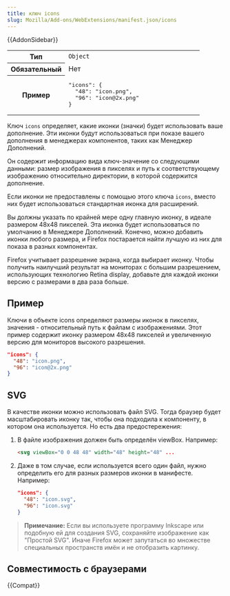 ```yaml
---
title: ключ icons
slug: Mozilla/Add-ons/WebExtensions/manifest.json/icons
---
```


{{AddonSidebar}}

<table class="fullwidth-table standard-table">
  <tbody>
    <tr>
      <th scope="row" style="width: 30%">Тип</th>
      <td><code>Object</code></td>
    </tr>
    <tr>
      <th scope="row">Обязательный</th>
      <td>Нет</td>
    </tr>
    <tr>
      <th scope="row">Пример</th>
      <td>
        <pre class="brush: json">"icons": {
  "48": "icon.png",
  "96": "icon@2x.png"
}</pre>
      </td>
    </tr>
  </tbody>
</table>

Ключ `icons` определяет, какие иконки (значки) будет использовать ваше дополнение. Эти иконки будут использоваться при показе вашего дополнения в менеджерах компонентов, таких как Менеджер Дополнений.

Он содержит информацию вида ключ-значение со следующими данными: размер изображения в пикселях и путь к соответствующему изображению относительно директории, в которой содержится дополнение.

Если иконки не предоставлены с помощью этого ключа `icons`, вместо них будет использоваться стандартная иконка для расширений.

Вы должны указать по крайней мере одну главную иконку, в идеале размером 48х48 пикселей. Эта иконка будет использоваться по умолчанию в Менеджере Дополнений. Конечно, можно добавить иконки любого размера, и Firefox постарается найти лучшую из них для показа в разных компонентах.

Firefox учитывает разрешение экрана, когда выбирает иконку. Чтобы получить наилучший результат на мониторах с большим разрешением, использующих технологию Retina display, добавьте для каждой иконки версию с размерами в два раза больше.

## Пример

Ключи в объекте icons определяют размеры иконок в пикселях, значения - относительный путь к файлам с изображениями. Этот пример содержит иконку размером 48х48 пикселей и увеличенную версию для мониторов высокого разрешения.

```json
"icons": {
  "48": "icon.png",
  "96": "icon@2x.png"
}
```

## SVG

В качестве иконки можно использовать файл SVG. Тогда браузер будет масштабировать иконку так, чтобы она подходила к компоненту, в котором она используется. Но есть два предостережения:

1. В файле изображения должен быть определён viewBox. Например:

   ```html
   <svg viewBox="0 0 48 48" width="48" height="48" ...
   ```

2. Даже в том случае, если используется всего один файл, нужно определить его для разных размеров иконки в манифесте. Например:

   ```json
   "icons": {
     "48": "icon.svg",
     "96": "icon.svg"
   }
   ```

> **Примечание:** Если вы используете программу Inkscape или подобную ей для создания SVG, сохраняйте изображение как "Простой SVG". Иначе Firefox может запутаться во множестве специальных пространств имён и не отобразить картинку.

## Совместимость с браузерами

{{Compat}}
